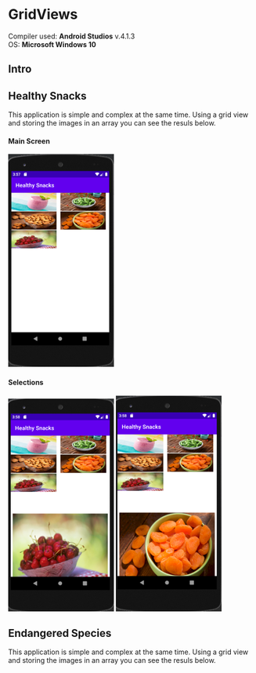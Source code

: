 # GridViews

Compiler used: **Android Studios** v.4.1.3 <br />
OS: **Microsoft Windows 10**

## Intro



## Healthy Snacks

This application is simple and complex at the same time. Using a grid view and storing the images in an array you can see the resuls below.

#### Main Screen

![Main](https://github.com/aquaman48/Android-Apps/blob/main/Screenshots/Healthy-Snacks-App/Healthy_Snacks_Main.PNG)

#### Selections

![Select1](https://github.com/aquaman48/Android-Apps/blob/main/Screenshots/Healthy-Snacks-App/Healthy_Snacks_Selections.PNG) ![Select2](https://github.com/aquaman48/Android-Apps/blob/main/Screenshots/Healthy-Snacks-App/Healthy_Snacks_Another_Selection.PNG)


## Endangered Species

This application is simple and complex at the same time. Using a grid view and storing the images in an array you can see the resuls below.

